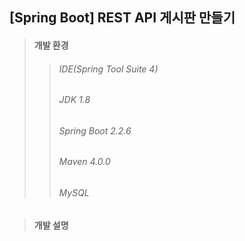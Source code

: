 ## [Spring Boot] REST API 게시판 만들기
> #### 개발 환경
>> ###### IDE(Spring Tool Suite 4) 
>> ###### JDK 1.8
>> ###### Spring Boot 2.2.6
>> ###### Maven 4.0.0
>> ###### MySQL

> #### 개발 설명
>> ###### 
